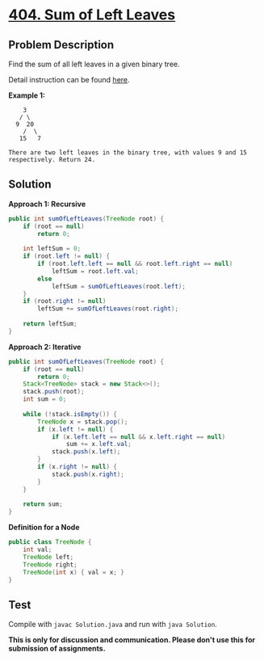# [404. Sum of Left Leaves][title]

## Problem Description

Find the sum of all left leaves in a given binary tree.

Detail instruction can be found [here][title].

**Example 1:**

```
    3
   / \
  9  20
    /  \
   15   7

There are two left leaves in the binary tree, with values 9 and 15 respectively. Return 24.
```

## Solution

**Approach 1: Recursive**

```java
public int sumOfLeftLeaves(TreeNode root) {
    if (root == null)
        return 0;
    
    int leftSum = 0;
    if (root.left != null) {
        if (root.left.left == null && root.left.right == null)
            leftSum = root.left.val;
        else
            leftSum = sumOfLeftLeaves(root.left);
    }
    if (root.right != null)
        leftSum += sumOfLeftLeaves(root.right);
    
    return leftSum;
}
```

**Approach 2: Iterative**

```java
public int sumOfLeftLeaves(TreeNode root) {
    if (root == null)
        return 0;
    Stack<TreeNode> stack = new Stack<>();
    stack.push(root);
    int sum = 0;
    
    while (!stack.isEmpty()) {
        TreeNode x = stack.pop();
        if (x.left != null) {
            if (x.left.left == null && x.left.right == null)
                sum += x.left.val;
            stack.push(x.left);
        }
        if (x.right != null) {
            stack.push(x.right);
        }
    }
    
    return sum;
}
```

**Definition for a Node**

```java
public class TreeNode {
    int val;
    TreeNode left;
    TreeNode right;
    TreeNode(int x) { val = x; }
}
```

## Test

Compile with `javac Solution.java` and run with `java Solution`.


**This is only for discussion and communication. Please don't use this for submission of assignments.**

[title]: https://leetcode.com/problems/sum-of-left-leaves/